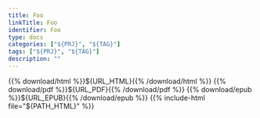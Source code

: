 ```yaml
---
title: Foo
linkTitle: Foo
identifier: Foo
type: docs
categories: ["${PRJ}", "${TAG}"]
tags: ["${PRJ}", "${TAG}"]
description: ""
---
```


{{% download/html %}}${URL_HTML}{{% /download/html %}}
{{% download/pdf %}}${URL_PDF}{{% /download/pdf %}}
{{% download/epub %}}${URL_EPUB}{{% /download/epub %}}
{{% include-html file="${PATH_HTML}" %}}
